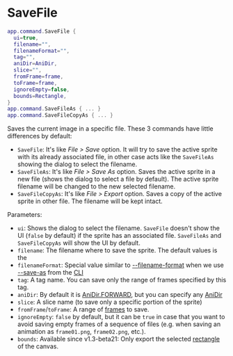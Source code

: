 # SaveFile

```lua
app.command.SaveFile {
  ui=true,
  filename="",
  filenameFormat="",
  tag="",
  aniDir=AniDir,
  slice="",
  fromFrame=frame,
  toFrame=frame,
  ignoreEmpty=false,
  bounds=Rectangle,
}
app.command.SaveFileAs { ... }
app.command.SaveFileCopyAs { ... }
```

Saves the current image in a specific file. These 3 commands have
little differences by default:

* `SaveFile`: It's like *File > Save* option. It will try to save the
  active sprite with its already associated file, in other case acts
  like the `SaveFileAs` showing the dialog to select the filename.
* `SaveFileAs`: It's like *File > Save As* option. Saves the active
  sprite in a new file (shows the dialog to select a file by default).
  The active sprite filename will be changed to the new selected filename.
* `SaveFileCopyAs`: It's like *File > Export* option. Saves a copy of
  the active sprite in other file. The filename will be kept intact.

Parameters:

* `ui`: Shows the dialog to select the filename. `SaveFile` doesn't
  show the UI (`false` by default) if the sprite has an associated
  file.  `SaveFileAs` and `SaveFileCopyAs` will show the UI by
  default.
* `filename`: The filename where to save the sprite. The default
  values is the
* `filenameFormat`: Special value similar to [--filename-format](https://www.aseprite.org/docs/cli/#filename-format)
  when we use [--save-as](https://www.aseprite.org/docs/cli/#save-as) from the [CLI](https://www.aseprite.org/docs/cli/)
* `tag`: A tag name. You can save only the range of frames specified by this tag.
* `aniDir`: By default it is
  [AniDir.FORWARD](../anidir.md#anidirforward), but you can specify
  any [AniDir](../anidir.md#anidir)
* `slice`: A slice name (to save only a specific portion of the sprite)
* `fromFrame`/`toFrame`: A range of [frames](../frame.md#frame) to save.
* `ignoreEmpty`: `false` by default, but it can be `true` in case that
  you want to avoid saving empty frames of a sequence of files
  (e.g. when saving an animation as `frame01.png`, `frame02.png`,
  etc.).
* `bounds`: Available since v1.3-beta21: Only export the selected
  [rectangle](../rectangle.md#rectangle) of the canvas.
